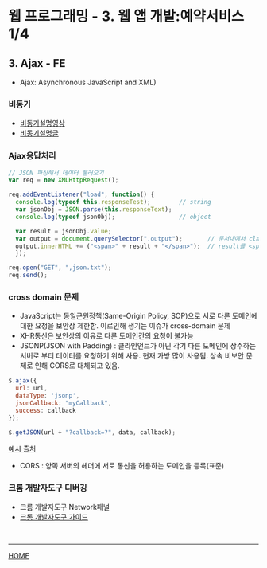 # 웹 프로그래밍 - 3. 웹 앱 개발:예약서비스 1/4

## 3. Ajax - FE
- Ajax: Asynchronous JavaScript and XML)

### 비동기
- [비동기설명영상](https://www.youtube.com/watch?v=8aGhZQkoFbQ)
- [비동기설명글](http://www.phpmind.com/blog/2017/05/synchronous-and-asynchronous/)

### Ajax응답처리
```javascript
// JSON 파싱해서 데이터 불러오기
var req = new XMLHttpRequest();

req.addEventListener("load", function() {
  console.log(typeof this.responseTest);        // string
  var jsonObj = JSON.parse(this.responseText);
  console.log(typeof jsonObj);                  // object

  var result = jsonObj.value;
  var output = document.querySelector(".output");       // 문서내에서 class="output"인 첫 번째 Element
  output.innerHTML += ("<span>" + result + "</span>");  // result를 <span>에 넣어서 출력
  });

req.open("GET", ",json.txt");
req.send();
```

### cross domain 문제
- JavaScript는 동일근원정책(Same-Origin Policy, SOP)으로 서로 다른 도메인에 대한 요청을 보안상 제한함. 이로인해 생기는 이슈가 cross-domain 문제
- XHR통신은 보안상의 이유로 다른 도메인간의 요청이 불가능
- JSONP(JSON with Padding) : 클라인언트가 아닌 각기 다른 도메인에 상주하는 서버로 부터 데이터를 요청하기 위해 사용. 현재 가방 많이 사용됨. 상속 비보안 문제로 인해 CORS로 대체되고 있음.
```javascript
$.ajax({
  url: url,
  dataType: 'jsonp',
  jsonCallback: "myCallback",
  success: callback
});

$.getJSON(url + "?callback=?", data, callback);
```
  [예시 출처](https://kingbbode.tistory.com/26)
- CORS : 양쪽 서버의 헤더에 서로 통신을 허용하는 도메인을 등록(표준)

### 크롬 개발자도구 디버깅
- 크롬 개발자도구 Network패널
- [크롬 개발자도구 가이드](https://developers.google.com/web/tools/chrome-devtools/?hl=ko)



<br>



---
[HOME](https://github.com/tunaep5/Boostcourse/blob/master/README.md)
